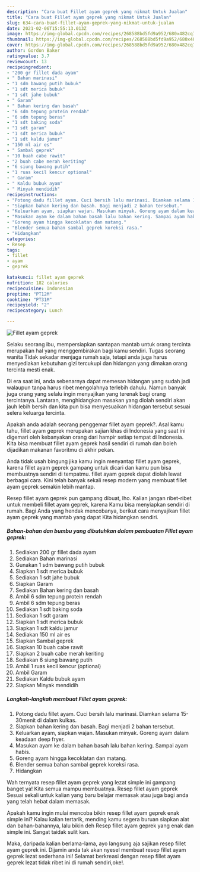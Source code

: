 ```yaml
---
description: "Cara buat Fillet ayam geprek yang nikmat Untuk Jualan"
title: "Cara buat Fillet ayam geprek yang nikmat Untuk Jualan"
slug: 634-cara-buat-fillet-ayam-geprek-yang-nikmat-untuk-jualan
date: 2021-02-06T15:55:13.013Z
image: https://img-global.cpcdn.com/recipes/268588bd5fd9a952/680x482cq70/fillet-ayam-geprek-foto-resep-utama.jpg
thumbnail: https://img-global.cpcdn.com/recipes/268588bd5fd9a952/680x482cq70/fillet-ayam-geprek-foto-resep-utama.jpg
cover: https://img-global.cpcdn.com/recipes/268588bd5fd9a952/680x482cq70/fillet-ayam-geprek-foto-resep-utama.jpg
author: Gordon Baker
ratingvalue: 3.7
reviewcount: 13
recipeingredient:
- "200 gr fillet dada ayam"
- " Bahan marinasi"
- "1 sdm bawang putih bubuk"
- "1 sdt merica bubuk"
- "1 sdt jahe bubuk"
- " Garam"
- " Bahan kering dan basah"
- "6 sdm tepung protein rendah"
- "6 sdm tepung beras"
- "1 sdt baking soda"
- "1 sdt garam"
- "1 sdt merica bubuk"
- "1 sdt kaldu jamur"
- "150 ml air es"
- " Sambal geprek"
- "10 buah cabe rawit"
- "2 buah cabe merah keriting"
- "6 siung bawang putih"
- "1 ruas kecil kencur optional"
- " Garam"
- " Kaldu bubuk ayam"
- " Minyak mendidih"
recipeinstructions:
- "Potong dadu fillet ayam. Cuci bersih lalu marinasi. Diamkan selama 15-30menit di dalam kulkas."
- "Siapkan bahan kering dan basah. Bagi menjadi 2 bahan tersebut."
- "Keluarkan ayam, siapkan wajan. Masukan minyak. Goreng ayam dalam keadaan deep fryer."
- "Masukan ayam ke dalam bahan basah lalu bahan kering. Sampai ayam habis."
- "Goreng ayam hingga kecoklatan dan matang."
- "Blender semua bahan sambal geprek koreksi rasa."
- "Hidangkan"
categories:
- Resep
tags:
- fillet
- ayam
- geprek

katakunci: fillet ayam geprek 
nutrition: 182 calories
recipecuisine: Indonesian
preptime: "PT12M"
cooktime: "PT31M"
recipeyield: "2"
recipecategory: Lunch

---
```



![Fillet ayam geprek](https://img-global.cpcdn.com/recipes/268588bd5fd9a952/680x482cq70/fillet-ayam-geprek-foto-resep-utama.jpg)

Selaku seorang ibu, mempersiapkan santapan mantab untuk orang tercinta merupakan hal yang menggembirakan bagi kamu sendiri. Tugas seorang  wanita Tidak sekadar menjaga rumah saja, tetapi anda juga harus menyediakan kebutuhan gizi tercukupi dan hidangan yang dimakan orang tercinta mesti enak.

Di era  saat ini, anda sebenarnya dapat memesan hidangan yang sudah jadi walaupun tanpa harus ribet mengolahnya terlebih dahulu. Namun banyak juga orang yang selalu ingin menyajikan yang terenak bagi orang tercintanya. Lantaran, menghidangkan masakan yang diolah sendiri akan jauh lebih bersih dan kita pun bisa menyesuaikan hidangan tersebut sesuai selera keluarga tercinta. 



Apakah anda adalah seorang penggemar fillet ayam geprek?. Asal kamu tahu, fillet ayam geprek merupakan sajian khas di Indonesia yang saat ini digemari oleh kebanyakan orang dari hampir setiap tempat di Indonesia. Kita bisa membuat fillet ayam geprek hasil sendiri di rumah dan boleh dijadikan makanan favoritmu di akhir pekan.

Anda tidak usah bingung jika kamu ingin menyantap fillet ayam geprek, karena fillet ayam geprek gampang untuk dicari dan kamu pun bisa membuatnya sendiri di tempatmu. fillet ayam geprek dapat diolah lewat berbagai cara. Kini telah banyak sekali resep modern yang membuat fillet ayam geprek semakin lebih mantap.

Resep fillet ayam geprek pun gampang dibuat, lho. Kalian jangan ribet-ribet untuk membeli fillet ayam geprek, karena Kamu bisa menyiapkan sendiri di rumah. Bagi Anda yang hendak mencobanya, berikut cara menyajikan fillet ayam geprek yang mantab yang dapat Kita hidangkan sendiri.

<!--inarticleads1-->

##### Bahan-bahan dan bumbu yang dibutuhkan dalam pembuatan Fillet ayam geprek:

1. Sediakan 200 gr fillet dada ayam
1. Sediakan  Bahan marinasi
1. Gunakan 1 sdm bawang putih bubuk
1. Siapkan 1 sdt merica bubuk
1. Sediakan 1 sdt jahe bubuk
1. Siapkan  Garam
1. Sediakan  Bahan kering dan basah
1. Ambil 6 sdm tepung protein rendah
1. Ambil 6 sdm tepung beras
1. Sediakan 1 sdt baking soda
1. Sediakan 1 sdt garam
1. Siapkan 1 sdt merica bubuk
1. Siapkan 1 sdt kaldu jamur
1. Sediakan 150 ml air es
1. Siapkan  Sambal geprek
1. Siapkan 10 buah cabe rawit
1. Siapkan 2 buah cabe merah keriting
1. Sediakan 6 siung bawang putih
1. Ambil 1 ruas kecil kencur (optional)
1. Ambil  Garam
1. Sediakan  Kaldu bubuk ayam
1. Siapkan  Minyak mendidih




<!--inarticleads2-->

##### Langkah-langkah membuat Fillet ayam geprek:

1. Potong dadu fillet ayam. Cuci bersih lalu marinasi. Diamkan selama 15-30menit di dalam kulkas.
1. Siapkan bahan kering dan basah. Bagi menjadi 2 bahan tersebut.
1. Keluarkan ayam, siapkan wajan. Masukan minyak. Goreng ayam dalam keadaan deep fryer.
1. Masukan ayam ke dalam bahan basah lalu bahan kering. Sampai ayam habis.
1. Goreng ayam hingga kecoklatan dan matang.
1. Blender semua bahan sambal geprek koreksi rasa.
1. Hidangkan




Wah ternyata resep fillet ayam geprek yang lezat simple ini gampang banget ya! Kita semua mampu membuatnya. Resep fillet ayam geprek Sesuai sekali untuk kalian yang baru belajar memasak atau juga bagi anda yang telah hebat dalam memasak.

Apakah kamu ingin mulai mencoba bikin resep fillet ayam geprek enak simple ini? Kalau kalian tertarik, mending kamu segera buruan siapkan alat dan bahan-bahannya, lalu bikin deh Resep fillet ayam geprek yang enak dan simple ini. Sangat taidak sulit kan. 

Maka, daripada kalian berlama-lama, ayo langsung aja sajikan resep fillet ayam geprek ini. Dijamin anda tak akan nyesel membuat resep fillet ayam geprek lezat sederhana ini! Selamat berkreasi dengan resep fillet ayam geprek lezat tidak ribet ini di rumah sendiri,oke!.


